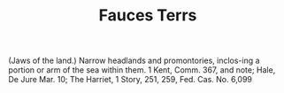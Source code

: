 ---
title: Fauces Terrs
letter: F
permalink: "/definitions/bld-fauces-terrs.html"
body: "(Jaws of the land.) Narrow headlands and promontories, inclos-ing a portion
  or arm of the sea within them. 1 Kent, Comm. 367, and note; Hale, De Jure Mar. 10;
  The Harriet, 1 Story, 251, 259, Fed. Cas. No. 6,099"
published_at: '2018-07-07'
source: Black's Law Dictionary 2nd Ed (1910)
layout: post
---